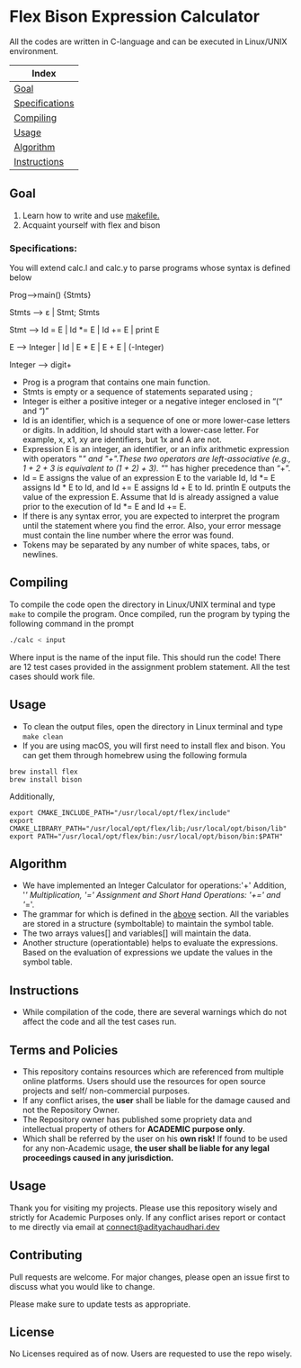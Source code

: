 # Flex Bison Expression Calculator


All the codes are written in C-language and can be executed in Linux/UNIX environment.

|Index|
|---|
|[Goal](#Goal)|
|[Specifications](#Specifications)|
|[Compiling](#Compiling)|
|[Usage](#Usage)|
|[Algorithm](#Algorithm)|
|[Instructions](#Instructions)|

## Goal

1. Learn how to write and use [makefile.](http://www.delorie.com/djgpp/doc/ug/larger/makefiles.html)
2. Acquaint yourself with flex and bison

### Specifications:

You will extend calc.l and calc.y to parse programs whose syntax is defined below

Prog-->main() {Stmts}

Stmts --> ε | Stmt; Stmts

Stmt --> Id = E | Id *= E | Id += E | print E

E --> Integer | Id | E * E | E + E | (-Integer)

Integer --> digit+

* Prog is a program that contains one main function.
* Stmts is empty or a sequence of statements separated using ;
* Integer is either a positive integer or a negative integer enclosed in “(“ and “)”
* Id is an identifier, which is a sequence of one or more lower-case letters or digits. In addition, Id should start with a lower-case letter. For example, x, x1, xy are identifiers, but 1x and A are not.
* Expression E is an integer, an identifier, or an infix arithmetic expression with operators "*" and "+".These two operators are left-associative (e.g., 1 + 2 + 3 is equivalent to (1 + 2) + 3). "*" has higher precedence than “+”.
* Id = E assigns the value of an expression E to the variable Id, Id *= E assigns Id * E to Id, and Id += E assigns Id + E to Id. println E outputs the value of the expression E. Assume that Id is already assigned a value prior to the execution of Id *= E and Id += E.
* If there is any syntax error, you are expected to interpret the program until the statement where you find the error. Also, your error message must contain the line number where the error was found.
* Tokens may be separated by any number of white spaces, tabs, or newlines.

## Compiling
To compile the code open the directory in Linux/UNIX terminal and type ```make``` to compile the program. Once compiled, run the program by typing the following command in the prompt

```bash
./calc < input
```
Where input is the name of the input file. This should run the code! There are 12 test cases provided in the assignment problem statement. All the test cases should work file.



## Usage

* To clean the output files, open the directory in Linux terminal and type ```make clean```
* If you are using macOS, you will first need to install flex and bison. You can get them through homebrew using the following formula
```
brew install flex
brew install bison
```
Additionally,
```
export CMAKE_INCLUDE_PATH="/usr/local/opt/flex/include"
export CMAKE_LIBRARY_PATH="/usr/local/opt/flex/lib;/usr/local/opt/bison/lib"
export PATH="/usr/local/opt/flex/bin:/usr/local/opt/bison/bin:$PATH"
```

## Algorithm
* We have implemented an Integer Calculator for operations:'+' Addition, '*' Multiplication, '=' Assignment and Short Hand Operations: '+=' and '*='. 
* The grammar for which is defined in the [above](#Goal) section. All the variables are stored in a structure (symboltable) to maintain the symbol table. 
* The two arrays values[] and variables[] will maintain the data. 
* Another structure (operationtable) helps to evaluate the expressions. Based on the evaluation of expressions we update the values in the symbol table.

## Instructions
* While compilation of the code, there are several warnings which do not affect the code and all the test cases run.


## Terms and Policies

- This repository contains resources which are referenced from multiple online platforms. Users should use the resources for open source projects and self/ non-commercial purposes.
- If any conflict arises, the **user** shall be liable for the damage caused and not the Repository Owner.
- The Repository owner has published some propriety data and intellectual property of others for **ACADEMIC purpose only**.
- Which shall be referred by the user on his **own risk!** If found to be used for any non-Academic usage, **the user shall be liable for any legal proceedings caused in any jurisdiction.**

## Usage

Thank you for visiting my projects. Please use this repository wisely and strictly for Academic Purposes only. If any conflict arises report or contact to me directly via email at <connect@adityachaudhari.dev>

## Contributing
Pull requests are welcome. For major changes, please open an issue first to discuss what you would like to change.

Please make sure to update tests as appropriate.

## License
No Licenses required as of now. Users are requested to use the repo wisely.